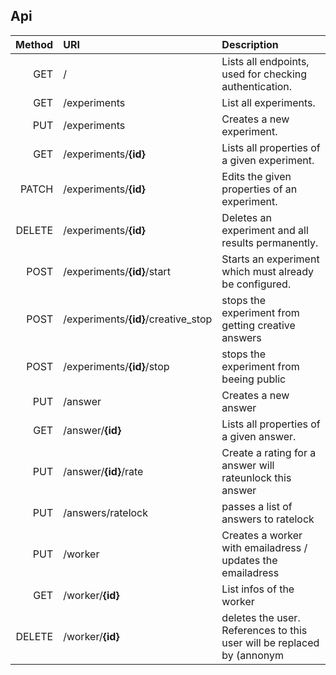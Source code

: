 ## Api

Method  | URI	 											    | Description                                                     |
-------:|:------------------------------------------------------|:----------------------------------------------------------------|
GET		| /														| Lists all endpoints, used for checking authentication.
GET     | /experiments                                          | List all experiments.
PUT		| /experiments											| Creates a new experiment.
GET		| /experiments/**{id}**									| Lists all properties of a given experiment.
PATCH 	| /experiments/**{id}**									| Edits the given properties of an experiment.
DELETE  | /experiments/**{id}**									| Deletes an experiment and all results permanently.
POST 	| /experiments/**{id}**/start							| Starts an experiment which must already be configured.
POST 	| /experiments/**{id}**/creative_stop					| stops the experiment from getting creative answers
POST 	| /experiments/**{id}**/stop							| stops the experiment from beeing public
PUT		| /answer											    | Creates a new answer
GET		| /answer/**{id}**									    | Lists all properties of a given answer.
PUT     | /answer/**{id}**/rate                                 | Create a rating for a answer will rateunlock this answer
PUT     | /answers/ratelock                                     | passes a list of answers to ratelock
PUT		| /worker											    | Creates a worker with emailadress / updates the emailadress
GET		| /worker/**{id}**									    | List infos of the worker
DELETE  | /worker/**{id}**                                      | deletes the user. References to this user will be replaced by (annonym|a hash without known mailadress)